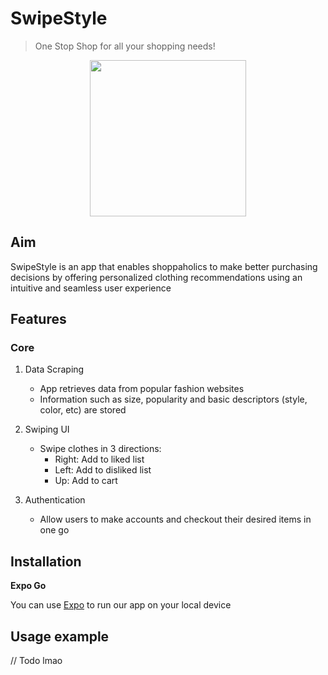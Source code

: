 # SwipeStyle 
>One Stop Shop for all your shopping needs! 

<p align="center">
    <img src= "https://media.giphy.com/media/v1.Y2lkPTc5MGI3NjExMTYwdGR6YTllbGpnNjBjZ2s0aHQxZzUxanF4cXM1YzMzN3VxbWJscCZlcD12MV9pbnRlcm5hbF9naWZfYnlfaWQmY3Q9Zw/3fUszrGD6FHs7sGGD2/giphy.gif" width="250" >
</p>

## Aim 
SwipeStyle is an app that enables shoppaholics to make better purchasing decisions by offering personalized clothing recommendations using an intuitive and seamless user experience

## Features

### Core

1. Data Scraping
   + App retrieves data from popular fashion websites
   + Information such as size, popularity and basic descriptors (style, color, etc) are stored 

2. Swiping UI 
   + Swipe clothes in 3 directions: 
        * Right: Add to liked list
        * Left: Add to disliked list
        * Up: Add to cart 

3. Authentication
   + Allow users to make accounts and checkout their desired items in one go 

## Installation

**Expo Go**

You can use [Expo](https://docs.expo.dev/get-started/create-a-project/) to run our app on your local device

## Usage example

// Todo lmao